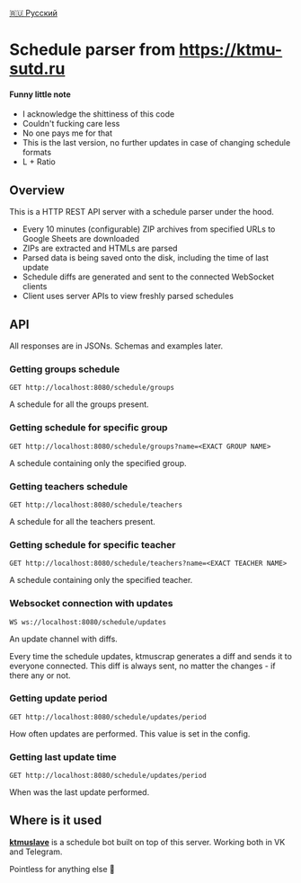 [🇷🇺 Русский](/README-RU.md)

# Schedule parser from https://ktmu-sutd.ru

#### Funny little note
- I acknowledge the shittiness of this code
- Couldn't fucking care less
- No one pays me for that
- This is the last version,
no further updates in case of changing schedule formats
- L + Ratio

## Overview
This is a HTTP REST API server with a schedule parser under the hood.

- Every 10 minutes (configurable) ZIP archives
from specified URLs to Google Sheets are downloaded
- ZIPs are extracted and HTMLs are parsed
- Parsed data is being saved onto the disk,
including the time of last update
- Schedule diffs are generated and sent
to the connected WebSocket clients
- Client uses server APIs to view freshly parsed schedules

## API
All responses are in JSONs.
Schemas and examples later.

### Getting groups schedule
`GET http://localhost:8080/schedule/groups`

A schedule for all the groups present.

### Getting schedule for specific group
`GET http://localhost:8080/schedule/groups?name=<EXACT GROUP NAME>`

A schedule containing only the specified group.

### Getting teachers schedule
`GET http://localhost:8080/schedule/teachers`

A schedule for all the teachers present.

### Getting schedule for specific teacher
`GET http://localhost:8080/schedule/teachers?name=<EXACT TEACHER NAME>`

A schedule containing only the specified teacher.

### Websocket connection with updates
`WS ws://localhost:8080/schedule/updates`

An update channel with diffs.

Every time the schedule updates,
ktmuscrap generates a diff and sends it
to everyone connected.
This diff is always sent, no matter
the changes - if there any or not.

### Getting update period
`GET http://localhost:8080/schedule/updates/period`

How often updates are performed. This value is set in the config.

### Getting last update time
`GET http://localhost:8080/schedule/updates/period`

When was the last update performed.

## Where is it used
[**ktmuslave**](https://github.com/kerdl/ktmuslave) is a schedule bot built on top of this server. Working both in VK and Telegram.

Pointless for anything else 🤔
